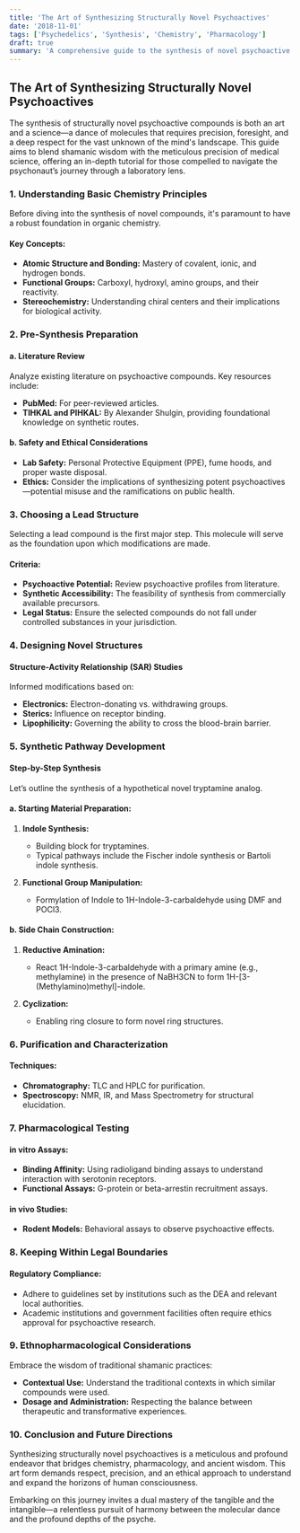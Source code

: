 ```yaml
---
title: 'The Art of Synthesizing Structurally Novel Psychoactives'
date: '2018-11-01'
tags: ['Psychedelics', 'Synthesis', 'Chemistry', 'Pharmacology']
draft: true
summary: 'A comprehensive guide to the synthesis of novel psychoactive compounds.'
---
```


## The Art of Synthesizing Structurally Novel Psychoactives

The synthesis of structurally novel psychoactive compounds is both an art and a science—a dance of molecules that requires precision, foresight, and a deep respect for the vast unknown of the mind's landscape. This guide aims to blend shamanic wisdom with the meticulous precision of medical science, offering an in-depth tutorial for those compelled to navigate the psychonaut’s journey through a laboratory lens.

### 1. **Understanding Basic Chemistry Principles**

Before diving into the synthesis of novel compounds, it's paramount to have a robust foundation in organic chemistry.

#### Key Concepts:
- **Atomic Structure and Bonding:** Mastery of covalent, ionic, and hydrogen bonds.
- **Functional Groups:** Carboxyl, hydroxyl, amino groups, and their reactivity.
- **Stereochemistry:** Understanding chiral centers and their implications for biological activity.

### 2. **Pre-Synthesis Preparation**

#### a. **Literature Review**
Analyze existing literature on psychoactive compounds. Key resources include:
- **PubMed:** For peer-reviewed articles.
- **TIHKAL and PIHKAL:** By Alexander Shulgin, providing foundational knowledge on synthetic routes.

#### b. **Safety and Ethical Considerations**
- **Lab Safety:** Personal Protective Equipment (PPE), fume hoods, and proper waste disposal.
- **Ethics:** Consider the implications of synthesizing potent psychoactives—potential misuse and the ramifications on public health.

### 3. **Choosing a Lead Structure**

Selecting a lead compound is the first major step. This molecule will serve as the foundation upon which modifications are made.

#### Criteria:
- **Psychoactive Potential:** Review psychoactive profiles from literature.
- **Synthetic Accessibility:** The feasibility of synthesis from commercially available precursors.
- **Legal Status:** Ensure the selected compounds do not fall under controlled substances in your jurisdiction.

### 4. **Designing Novel Structures**

#### Structure-Activity Relationship (SAR) Studies
Informed modifications based on:
- **Electronics:** Electron-donating vs. withdrawing groups.
- **Sterics:** Influence on receptor binding.
- **Lipophilicity:** Governing the ability to cross the blood-brain barrier.

### 5. **Synthetic Pathway Development**

#### Step-by-Step Synthesis
Let’s outline the synthesis of a hypothetical novel tryptamine analog.

#### a. **Starting Material Preparation:**
1. **Indole Synthesis:**
    - Building block for tryptamines.
    - Typical pathways include the Fischer indole synthesis or Bartoli indole synthesis.

2. **Functional Group Manipulation:**
    - Formylation of Indole to 1H-Indole-3-carbaldehyde using DMF and POCl3.

#### b. **Side Chain Construction:**
1. **Reductive Amination:**
    - React 1H-Indole-3-carbaldehyde with a primary amine (e.g., methylamine) in the presence of NaBH3CN to form 1H-[3-(Methylamino)methyl]-indole.

2. **Cyclization:**
    - Enabling ring closure to form novel ring structures.

### 6. **Purification and Characterization**

#### Techniques:
- **Chromatography:** TLC and HPLC for purification.
- **Spectroscopy:** NMR, IR, and Mass Spectrometry for structural elucidation.

### 7. **Pharmacological Testing**

#### in vitro Assays:
- **Binding Affinity:** Using radioligand binding assays to understand interaction with serotonin receptors.
- **Functional Assays:** G-protein or beta-arrestin recruitment assays.

#### in vivo Studies:
- **Rodent Models:** Behavioral assays to observe psychoactive effects.

### 8. **Keeping Within Legal Boundaries**

#### Regulatory Compliance:
- Adhere to guidelines set by institutions such as the DEA and relevant local authorities.
- Academic institutions and government facilities often require ethics approval for psychoactive research.

### 9. **Ethnopharmacological Considerations**

Embrace the wisdom of traditional shamanic practices:
- **Contextual Use:** Understand the traditional contexts in which similar compounds were used.
- **Dosage and Administration:** Respecting the balance between therapeutic and transformative experiences.

### 10. **Conclusion and Future Directions**

Synthesizing structurally novel psychoactives is a meticulous and profound endeavor that bridges chemistry, pharmacology, and ancient wisdom. This art form demands respect, precision, and an ethical approach to understand and expand the horizons of human consciousness.

Embarking on this journey invites a dual mastery of the tangible and the intangible—a relentless pursuit of harmony between the molecular dance and the profound depths of the psyche.
```